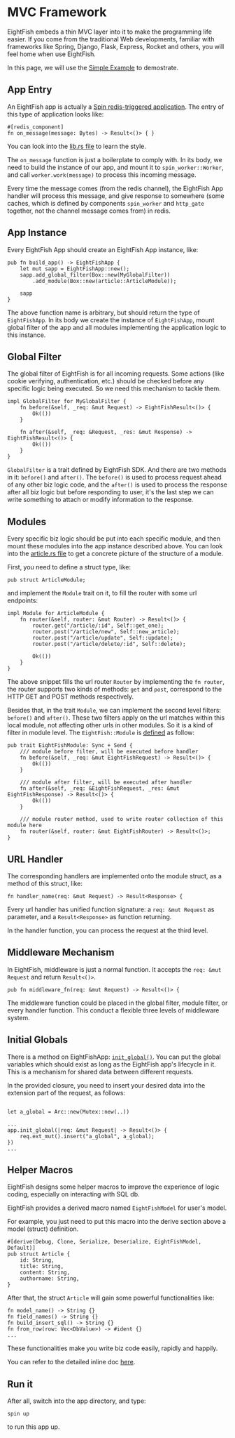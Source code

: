 # MVC Framework

EightFish embeds a thin MVC layer into it to make the programming life easier. If you come from the traditional Web developments, familiar with frameworks like Spring, Django, Flask, Express, Rocket and others, you will feel home when use EightFish.

In this page, we will use the [Simple Example](https://github.com/eightfish-org/ef_example_simple_standalone) to demostrate.

## App Entry

An EightFish app is actually a [Spin redis-triggered application](https://developer.fermyon.com/spin/redis-trigger). The entry of this type of application looks like:

``` 
#[redis_component]
fn on_message(message: Bytes) -> Result<()> { }
```

You can look into the [lib.rs file](https://github.com/eightfish-org/ef_example_simple_standalone/blob/master/src/lib.rs#L31) to learn the style.

The `on_message` function is just a boilerplate to comply with. In its body, we need to build the instance of our app, and mount it to `spin_worker::Worker`, and call `worker.work(message)` to process this incoming message.

Every time the message comes (from the redis channel), the EightFish App handler will process this message, and give response to somewhere (some caches, which is defined by components `spin_worker` and `http_gate` together, not the channel message comes from) in redis.

## App Instance

Every EightFish App should create an EightFish App instance, like:

```
pub fn build_app() -> EightFishApp {
    let mut sapp = EightFishApp::new();
    sapp.add_global_filter(Box::new(MyGlobalFilter))
        .add_module(Box::new(article::ArticleModule));

    sapp
}
```

The above function name is arbitrary, but should return the type of `EightFishApp`. In its body we create the instance of `EightFishApp`, mount global filter of the app and all modules implementing the application logic to this instance. 

## Global Filter

The global filter of EightFish is for all incoming requests. Some actions (like cookie verifying, authentication, etc.) should be checked before any specific logic being executed. So we need this mechanism to tackle them.

```
impl GlobalFilter for MyGlobalFilter {
    fn before(&self, _req: &mut Request) -> EightFishResult<()> {
        Ok(())
    }

    fn after(&self, _req: &Request, _res: &mut Response) -> EightFishResult<()> {
        Ok(())
    }
}
```

`GlobalFilter` is a trait defined by EightFish SDK. And there are two methods in it: `before()` and `after()`. The `before()` is used to process request ahead of any other biz logic code, and the `after()` is used to process the response after all biz logic but before responding to user, it's the last step we can write something to attach or modify information to the response.

## Modules 

Every specific biz logic should be put into each specific module, and then mount these modules into the app instance described above. You can look into the [article.rs file](https://github.com/eightfish-org/ef_example_simple_standalone/blob/master/src/article.rs) to get a concrete picture of the structure of a module.

First, you need to define a struct type, like: 

```
pub struct ArticleModule;
```

and implement the `Module` trait on it, to fill the router with some url endpoints:

```
impl Module for ArticleModule {
    fn router(&self, router: &mut Router) -> Result<()> {
        router.get("/article/:id", Self::get_one);
        router.post("/article/new", Self::new_article);
        router.post("/article/update", Self::update);
        router.post("/article/delete/:id", Self::delete);

        Ok(())
    }
}
```

The above snippet fills the url router `Router` by implementing the `fn router`, the router supports two kinds of methods: `get` and `post`, correspond to the HTTP GET and POST methods respectively.

Besides that, in the trait `Module`, we can implement the second level filters: `before()` and `after()`. These two filters apply on the url matches within this local module, not affecting other urls in other modules. So it is a kind of filter in module level. The `EightFish::Module` is [defined](https://github.com/eightfish-org/eightfish/blob/master/src/app.rs#L41) as follow:

```
pub trait EightFishModule: Sync + Send {
    /// module before filter, will be executed before handler
    fn before(&self, _req: &mut EightFishRequest) -> Result<()> {
        Ok(())
    }

    /// module after filter, will be executed after handler
    fn after(&self, _req: &EightFishRequest, _res: &mut EightFishResponse) -> Result<()> {
        Ok(())
    }

    /// module router method, used to write router collection of this module here
    fn router(&self, router: &mut EightFishRouter) -> Result<()>;
}
```

## URL Handler

The corresponding handlers are implemented onto the module struct, as a method of this struct, like:

```
fn handler_name(req: &mut Request) -> Result<Response> {
```

Every url handler has unified function signature: a `req: &mut Request` as parameter, and a `Result<Response>` as function returning.

In the handler function, you can process the request at the third level. 

## Middleware Mechanism

In EightFish, middleware is just a normal function. It accepts the `req: &mut Request` and return `Result<()>`.

```
pub fn middleware_fn(req: &mut Request) -> Result<()> {
```

The middleware function could be placed in the global filter, module filter, or every handler function. This conduct a flexible three levels of middleware system.

## Initial Globals

There is a method on EightFishApp: [`init_global()`](https://github.com/eightfish-org/eightfish/blob/master/src/app.rs#L85). You can put the global variables which should exist as long as the EightFish app's lifecycle in it. This is a mechanism for shared data between different requests.

In the provided closure, you need to insert your desired data into the extension part of the request, as follows:

```

let a_global = Arc::new(Mutex::new(..))

...
app.init_global(|req: &mut Request| -> Result<()> {
	req.ext_mut().insert("a_global", a_global);
})
...
```


## Helper Macros

EightFish designs some helper macros to improve the experience of logic coding, especially on interacting with SQL db.

EightFish provides a derived macro named `EightFishModel` for user's model.

For example, you just need to put this macro into the derive section above a model (struct) definition.

```
#[derive(Debug, Clone, Serialize, Deserialize, EightFishModel, Default)]
pub struct Article {
    id: String,
    title: String,
    content: String,
    authorname: String,
}
```

After that, the struct `Article` will gain some powerful functionalities like:

```
fn model_name() -> String {}
fn field_names() -> String {}
fn build_insert_sql() -> String {}
fn from_row(row: Vec<DbValue>) -> #ident {}
...
```

These functionalities make you write biz code easily, rapidly and happily.

You can refer to the detailed inline doc [here](https://github.com/eightfish-org/eightfish/blob/master/eightfish-derive/src/eight_fish_model.rs#L85).


## Run it

After all, switch into the app directory, and type:

```
spin up
```

to run this app up.

 
